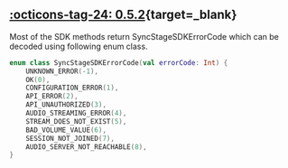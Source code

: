 ## [:octicons-tag-24: 0.5.2][0.5.2]{target=_blank}
[0.5.2]: https://github.com/opensesamemedia/syncstage-test-app-android/releases/tag/0.5.2

Most of the SDK methods return SyncStageSDKErrorCode which can be decoded using following enum class.

```kotlin
enum class SyncStageSDKErrorCode(val errorCode: Int) {
    UNKNOWN_ERROR(-1),
    OK(0),
    CONFIGURATION_ERROR(1),
    API_ERROR(2),
    API_UNAUTHORIZED(3),
    AUDIO_STREAMING_ERROR(4),
    STREAM_DOES_NOT_EXIST(5),
    BAD_VOLUME_VALUE(6),
    SESSION_NOT_JOINED(7),
    AUDIO_SERVER_NOT_REACHABLE(8),
}
```